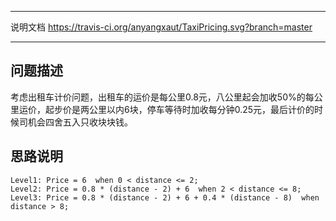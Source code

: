 ****************************************************
说明文档 https://travis-ci.org/anyangxaut/TaxiPricing.svg?branch=master
****************************************************

## 问题描述

考虑出租车计价问题，出租车的运价是每公里0.8元，八公里起会加收50%的每公里运价，起步价是两公里以内6块，停车等待时加收每分钟0.25元，最后计价的时候司机会四舍五入只收块块钱。

## 思路说明

	Level1: Price = 6  when 0 < distance <= 2;
	Level2: Price = 0.8 * (distance - 2) + 6  when 2 < distance <= 8;
	Level3: Price = 0.8 * (distance - 2) + 6 + 0.4 * (distance - 8)  when distance > 8;


